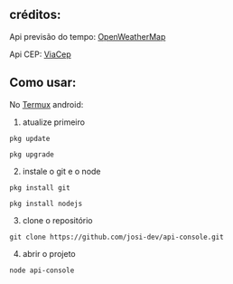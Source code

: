 
## créditos:

Api previsão do tempo: [OpenWeatherMap](https://openweathermap.org/)

Api CEP: [ViaCep](https://viacep.com.br/)


## Como usar:


No [Termux](https://github.com/termux/termux-app/releases/download/v0.118.0/termux-app_v0.118.0+github-debug_universal.apk) android:

1. atualize primeiro

`pkg update`

`pkg upgrade`

2. instale o git e o node

`pkg install git`

`pkg install nodejs`

3. clone o repositório

`git clone https://github.com/josi-dev/api-console.git`

4. abrir o projeto

`node api-console`
